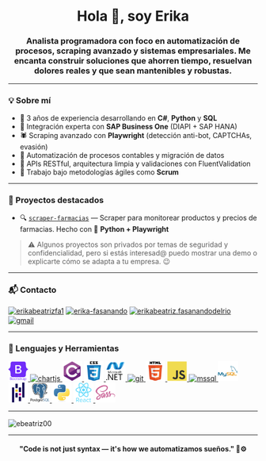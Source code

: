 <h1 align="center">Hola 👋, soy Erika</h1>

<h3 align="center">
Analista programadora con foco en automatización de procesos, scraping avanzado y sistemas empresariales.
Me encanta construir soluciones que <strong>ahorren tiempo</strong>, <strong>resuelvan dolores reales</strong> y que sean <strong>mantenibles y robustas</strong>.
</h3>

---

### 💡 Sobre mí

- 🧠 3 años de experiencia desarrollando en **C#**, **Python** y **SQL**
- 🔧 Integración experta con **SAP Business One** (DIAPI + SAP HANA)
- 🕷️ Scraping avanzado con **Playwright** (detección anti-bot, CAPTCHAs, evasión)
- 🧾 Automatización de procesos contables y migración de datos
- 🔄 APIs RESTful, arquitectura limpia y validaciones con FluentValidation
- 💼 Trabajo bajo metodologías ágiles como **Scrum**

---

### 🚀 Proyectos destacados

- 🔍 [`scraper-farmacias`](https://github.com/Ebeatriz00/Scrapper_bot) — Scraper para monitorear productos y precios de farmacias. Hecho con 🐍 **Python + Playwright**

> ⚠️ Algunos proyectos son privados por temas de seguridad y confidencialidad, pero si estás interesad@ puedo mostrar una demo o explicarte cómo se adapta a tu empresa. 😉

---

### 📬 Contacto

<p align="left">
  <a href="https://twitter.com/erikabeatrizfa1" target="blank"><img align="center" src="https://raw.githubusercontent.com/rahuldkjain/github-profile-readme-generator/master/src/images/icons/Social/twitter.svg" alt="erikabeatrizfa1" height="30" width="40" /></a>
<a href="https://linkedin.com/in/erika-fasanando" target="blank"><img align="center" src="https://raw.githubusercontent.com/rahuldkjain/github-profile-readme-generator/master/src/images/icons/Social/linked-in-alt.svg" alt="erika-fasanando" height="30" width="40" /></a>
<a href="https://fb.com/erikabeatriz.fasanandodelrio" target="blank"><img align="center" src="https://raw.githubusercontent.com/rahuldkjain/github-profile-readme-generator/master/src/images/icons/Social/facebook.svg" alt="erikabeatriz.fasanandodelrio" height="30" width="40" /></a>
  <a href="mailto:bfasanandodelrio@gmail.com" target="blank">
    <img align="center" src="https://cdn-icons-png.flaticon.com/512/281/281769.png" alt="gmail" height="30" width="40" />
  </a>
</p>

---

### 🧰 Lenguajes y Herramientas

<p align="left"> <a href="https://getbootstrap.com" target="_blank" rel="noreferrer"> <img src="https://raw.githubusercontent.com/devicons/devicon/master/icons/bootstrap/bootstrap-plain-wordmark.svg" alt="bootstrap" width="40" height="40"/> </a> <a href="https://www.chartjs.org" target="_blank" rel="noreferrer"> <img src="https://www.chartjs.org/media/logo-title.svg" alt="chartjs" width="40" height="40"/> </a> <a href="https://www.w3schools.com/cs/" target="_blank" rel="noreferrer"> <img src="https://raw.githubusercontent.com/devicons/devicon/master/icons/csharp/csharp-original.svg" alt="csharp" width="40" height="40"/> </a> <a href="https://www.w3schools.com/css/" target="_blank" rel="noreferrer"> <img src="https://raw.githubusercontent.com/devicons/devicon/master/icons/css3/css3-original-wordmark.svg" alt="css3" width="40" height="40"/> </a> <a href="https://dotnet.microsoft.com/" target="_blank" rel="noreferrer"> <img src="https://raw.githubusercontent.com/devicons/devicon/master/icons/dot-net/dot-net-original-wordmark.svg" alt="dotnet" width="40" height="40"/> </a> <a href="https://git-scm.com/" target="_blank" rel="noreferrer"> <img src="https://www.vectorlogo.zone/logos/git-scm/git-scm-icon.svg" alt="git" width="40" height="40"/> </a> <a href="https://www.w3.org/html/" target="_blank" rel="noreferrer"> <img src="https://raw.githubusercontent.com/devicons/devicon/master/icons/html5/html5-original-wordmark.svg" alt="html5" width="40" height="40"/> </a> <a href="https://developer.mozilla.org/en-US/docs/Web/JavaScript" target="_blank" rel="noreferrer"> <img src="https://raw.githubusercontent.com/devicons/devicon/master/icons/javascript/javascript-original.svg" alt="javascript" width="40" height="40"/> </a> <a href="https://www.microsoft.com/en-us/sql-server" target="_blank" rel="noreferrer"> <img src="https://www.svgrepo.com/show/303229/microsoft-sql-server-logo.svg" alt="mssql" width="40" height="40"/> </a> <a href="https://www.mysql.com/" target="_blank" rel="noreferrer"> <img src="https://raw.githubusercontent.com/devicons/devicon/master/icons/mysql/mysql-original-wordmark.svg" alt="mysql" width="40" height="40"/> </a> <a href="https://pandas.pydata.org/" target="_blank" rel="noreferrer"> <img src="https://raw.githubusercontent.com/devicons/devicon/2ae2a900d2f041da66e950e4d48052658d850630/icons/pandas/pandas-original.svg" alt="pandas" width="40" height="40"/> </a> <a href="https://www.postgresql.org" target="_blank" rel="noreferrer"> <img src="https://raw.githubusercontent.com/devicons/devicon/master/icons/postgresql/postgresql-original-wordmark.svg" alt="postgresql" width="40" height="40"/> </a> <a href="https://www.python.org" target="_blank" rel="noreferrer"> <img src="https://raw.githubusercontent.com/devicons/devicon/master/icons/python/python-original.svg" alt="python" width="40" height="40"/> </a> <a href="https://reactjs.org/" target="_blank" rel="noreferrer"> <img src="https://raw.githubusercontent.com/devicons/devicon/master/icons/react/react-original-wordmark.svg" alt="react" width="40" height="40"/> </a> <a href="https://sass-lang.com" target="_blank" rel="noreferrer"> <img src="https://raw.githubusercontent.com/devicons/devicon/master/icons/sass/sass-original.svg" alt="sass" width="40" height="40"/> </a> </p>

---

<p><img align="center" src="https://github-readme-streak-stats.herokuapp.com/?user=ebeatriz00&" alt="ebeatriz00" /></p>

---

<h4 align="center">"Code is not just syntax — it's how we automatizamos sueños." 🧠⚙️</h4>
